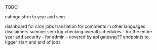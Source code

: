 TODO:

cahnge strm to year and sem

dashboard for cron jobs
translation for comments in other languages
disclaimers
summer sem
log checking
overall schedukes - for the entire year
add security - for admin - covered by api gateway??
endpoints to tigger start and end of jobs